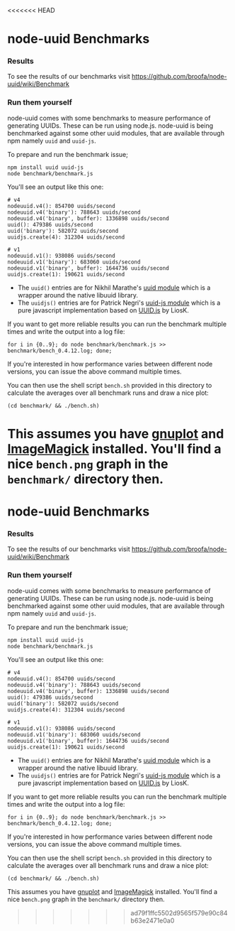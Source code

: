 <<<<<<< HEAD
# node-uuid Benchmarks

### Results

To see the results of our benchmarks visit https://github.com/broofa/node-uuid/wiki/Benchmark

### Run them yourself

node-uuid comes with some benchmarks to measure performance of generating UUIDs. These can be run using node.js. node-uuid is being benchmarked against some other uuid modules, that are available through npm namely `uuid` and `uuid-js`.

To prepare and run the benchmark issue;

```
npm install uuid uuid-js
node benchmark/benchmark.js
```

You'll see an output like this one:

```
# v4
nodeuuid.v4(): 854700 uuids/second
nodeuuid.v4('binary'): 788643 uuids/second
nodeuuid.v4('binary', buffer): 1336898 uuids/second
uuid(): 479386 uuids/second
uuid('binary'): 582072 uuids/second
uuidjs.create(4): 312304 uuids/second

# v1
nodeuuid.v1(): 938086 uuids/second
nodeuuid.v1('binary'): 683060 uuids/second
nodeuuid.v1('binary', buffer): 1644736 uuids/second
uuidjs.create(1): 190621 uuids/second
```

* The `uuid()` entries are for Nikhil Marathe's [uuid module](https://bitbucket.org/nikhilm/uuidjs) which is a wrapper around the native libuuid library.
* The `uuidjs()` entries are for Patrick Negri's [uuid-js module](https://github.com/pnegri/uuid-js) which is a pure javascript implementation based on [UUID.js](https://github.com/LiosK/UUID.js) by LiosK.

If you want to get more reliable results you can run the benchmark multiple times and write the output into a log file:

```
for i in {0..9}; do node benchmark/benchmark.js >> benchmark/bench_0.4.12.log; done;
```

If you're interested in how performance varies between different node versions, you can issue the above command multiple times.

You can then use the shell script `bench.sh` provided in this directory to calculate the averages over all benchmark runs and draw a nice plot:

```
(cd benchmark/ && ./bench.sh)
```

This assumes you have [gnuplot](http://www.gnuplot.info/) and [ImageMagick](http://www.imagemagick.org/) installed. You'll find a nice `bench.png` graph in the `benchmark/` directory then.
=======
# node-uuid Benchmarks

### Results

To see the results of our benchmarks visit https://github.com/broofa/node-uuid/wiki/Benchmark

### Run them yourself

node-uuid comes with some benchmarks to measure performance of generating UUIDs. These can be run using node.js. node-uuid is being benchmarked against some other uuid modules, that are available through npm namely `uuid` and `uuid-js`.

To prepare and run the benchmark issue;

```
npm install uuid uuid-js
node benchmark/benchmark.js
```

You'll see an output like this one:

```
# v4
nodeuuid.v4(): 854700 uuids/second
nodeuuid.v4('binary'): 788643 uuids/second
nodeuuid.v4('binary', buffer): 1336898 uuids/second
uuid(): 479386 uuids/second
uuid('binary'): 582072 uuids/second
uuidjs.create(4): 312304 uuids/second

# v1
nodeuuid.v1(): 938086 uuids/second
nodeuuid.v1('binary'): 683060 uuids/second
nodeuuid.v1('binary', buffer): 1644736 uuids/second
uuidjs.create(1): 190621 uuids/second
```

* The `uuid()` entries are for Nikhil Marathe's [uuid module](https://bitbucket.org/nikhilm/uuidjs) which is a wrapper around the native libuuid library.
* The `uuidjs()` entries are for Patrick Negri's [uuid-js module](https://github.com/pnegri/uuid-js) which is a pure javascript implementation based on [UUID.js](https://github.com/LiosK/UUID.js) by LiosK.

If you want to get more reliable results you can run the benchmark multiple times and write the output into a log file:

```
for i in {0..9}; do node benchmark/benchmark.js >> benchmark/bench_0.4.12.log; done;
```

If you're interested in how performance varies between different node versions, you can issue the above command multiple times.

You can then use the shell script `bench.sh` provided in this directory to calculate the averages over all benchmark runs and draw a nice plot:

```
(cd benchmark/ && ./bench.sh)
```

This assumes you have [gnuplot](http://www.gnuplot.info/) and [ImageMagick](http://www.imagemagick.org/) installed. You'll find a nice `bench.png` graph in the `benchmark/` directory then.
>>>>>>> ad79f1ffc5502d9565f579e90c84b63e2471e0a0
